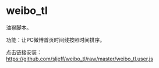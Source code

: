 # weibo_tl
油猴脚本。

功能：让PC微博首页时间线按照时间排序。

点击链接安装：
https://github.com/sljeff/weibo_tl/raw/master/weibo_tl.user.js
